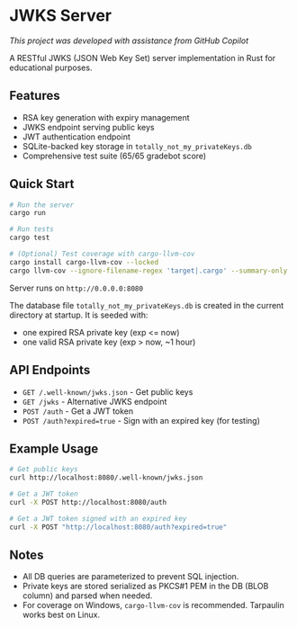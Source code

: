 # JWKS Server

_This project was developed with assistance from GitHub Copilot_

A RESTful JWKS (JSON Web Key Set) server implementation in Rust for educational purposes.

## Features

- RSA key generation with expiry management
- JWKS endpoint serving public keys
- JWT authentication endpoint
- SQLite-backed key storage in `totally_not_my_privateKeys.db`
- Comprehensive test suite (65/65 gradebot score)

## Quick Start

```bash
# Run the server
cargo run

# Run tests
cargo test

# (Optional) Test coverage with cargo-llvm-cov
cargo install cargo-llvm-cov --locked
cargo llvm-cov --ignore-filename-regex 'target|.cargo' --summary-only
```

Server runs on `http://0.0.0.0:8080`

The database file `totally_not_my_privateKeys.db` is created in the current directory at startup. It is seeded with:

- one expired RSA private key (exp <= now)
- one valid RSA private key (exp > now, ~1 hour)

## API Endpoints

- `GET /.well-known/jwks.json` - Get public keys
- `GET /jwks` - Alternative JWKS endpoint
- `POST /auth` - Get a JWT token
- `POST /auth?expired=true` - Sign with an expired key (for testing)

## Example Usage

```bash
# Get public keys
curl http://localhost:8080/.well-known/jwks.json

# Get a JWT token
curl -X POST http://localhost:8080/auth

# Get a JWT token signed with an expired key
curl -X POST "http://localhost:8080/auth?expired=true"
```

## Notes

- All DB queries are parameterized to prevent SQL injection.
- Private keys are stored serialized as PKCS#1 PEM in the DB (BLOB column) and parsed when needed.
- For coverage on Windows, `cargo-llvm-cov` is recommended. Tarpaulin works best on Linux.
